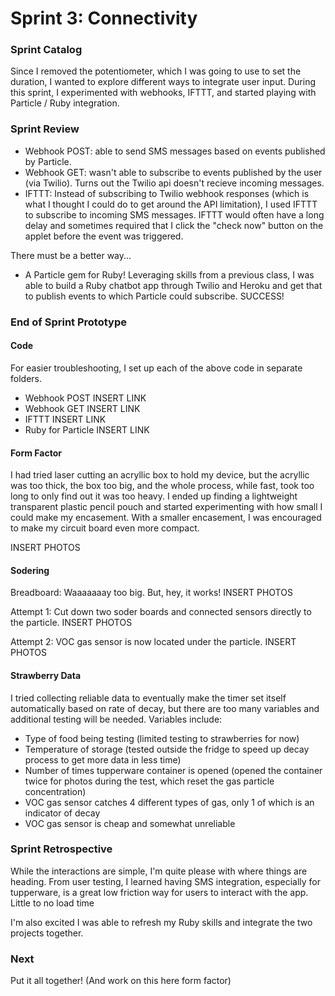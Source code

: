 # Sprint 3: Connectivity

### Sprint Catalog

Since I removed the potentiometer, which I was going to use to set the duration, I wanted to explore different ways to integrate user input. During this sprint, I experimented with webhooks, IFTTT, and started playing with Particle / Ruby integration.


### Sprint Review  

- Webhook POST: able to send SMS messages based on events published by Particle.
- Webhook GET: wasn't able to subscribe to events published by the user (via Twilio). Turns out the Twilio api doesn't recieve incoming messages.
- IFTTT: Instead of subscribing to Twilio webhook responses (which is what I thought I could do to get around the API limitation), I used IFTTT to subscribe to incoming SMS messages. IFTTT would often have a long delay and sometimes required that I click the "check now" button on the applet before the event was triggered.

There must be a better way...

- A Particle gem for Ruby! Leveraging skills from a previous class, I was able to build a Ruby chatbot app through Twilio and Heroku and get that to publish events to which Particle could subscribe. SUCCESS!

### End of Sprint Prototype

#### Code
For easier troubleshooting, I set up each of the above code in separate folders.

- Webhook POST    INSERT LINK
- Webhook GET     INSERT LINK
- IFTTT           INSERT LINK
- Ruby for Particle  INSERT LINK

#### Form Factor
I had tried laser cutting an acryllic box to hold my device, but the acryllic was too thick, the box too big, and the whole process, while fast, took too long to only find out it was too heavy. I ended up finding a lightweight transparent plastic pencil pouch and started experimenting with how small I could make my encasement. With a smaller encasement, I was encouraged to make my circuit board even more compact. 

INSERT PHOTOS

#### Sodering

Breadboard: Waaaaaaay too big. But, hey, it works!
INSERT PHOTOS

Attempt 1: Cut down two soder boards and connected sensors directly to the particle.
INSERT PHOTOS

Attempt 2: VOC gas sensor is now located under the particle.
INSERT PHOTOS

#### Strawberry Data
I tried collecting reliable data to eventually make the timer set itself automatically based on rate of decay, but there are too many variables and additional testing will be needed. Variables include:
 - Type of food being testing  (limited testing to strawberries for now)
 - Temperature of storage  (tested outside the fridge to speed up decay process to get more data in less time)
 - Number of times tupperware container is opened (opened the container twice for photos during the test, which reset the gas particle concentration)
 - VOC gas sensor catches 4 different types of gas, only 1 of which is an indicator of decay
 - VOC gas sensor is cheap and somewhat unreliable

### Sprint Retrospective 

While the interactions are simple, I'm quite please with where things are heading. From user testing, I learned having SMS integration, especially for tupperware, is a great low friction way for users to interact with the app. Little to no load time 

I'm also excited I was able to refresh my Ruby skills and integrate the two projects together. 


### Next

Put it all together!  (And work on this here form factor)